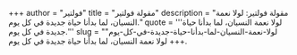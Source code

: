+++
author = "فولتير"
title = "مقولة فولتير"
description = "مقولة فولتير: لولا نعمة النسيان، لما بدأنا حياة جديدة في كل يوم."
quote = '''لولا نعمة النسيان، لما بدأنا حياة جديدة في كل يوم.''' 
slug = "لولا-نعمة-النسيان-لما-بدأنا-حياة-جديدة-في-كل-يوم"
+++
لولا نعمة النسيان، لما بدأنا حياة جديدة في كل يوم.
